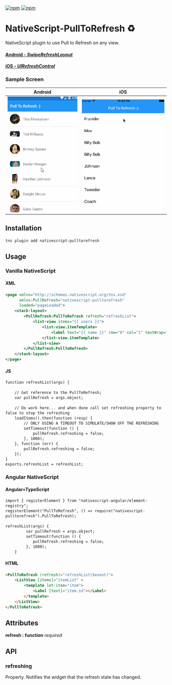 [![npm](https://img.shields.io/npm/v/nativescript-pulltorefresh.svg)](https://www.npmjs.com/package/nativescript-pulltorefresh)
[![npm](https://img.shields.io/npm/dt/nativescript-pulltorefresh.svg?label=npm%20downloads)](https://www.npmjs.com/package/nativescript-pulltorefresh)

# NativeScript-PullToRefresh :recycle:
NativeScript plugin to use Pull to Refresh on any view. 

#### [Android - *SwipeRefreshLayout*](http://developer.android.com/reference/android/support/v4/widget/SwipeRefreshLayout.html)

#### [iOS - *UIRefreshControl*](https://developer.apple.com/library/ios/documentation/UIKit/Reference/UIRefreshControl_class/)

### Sample Screen

Android |  iOS
-------- | ---------
![Android Sample](screens/android_refresh.gif) | ![iOS Sample](screens/ios_refresh.gif)


## Installation
`tns plugin add nativescript-pulltorefresh`

## Usage

### Vanilla NativeScript
#### XML
```XML
<page xmlns="http://schemas.nativescript.org/tns.xsd"
      xmlns:PullRefresh="nativescript-pulltorefresh"
      loaded="pageLoaded">
    <stack-layout>   
        <PullRefresh:PullToRefresh refresh="refreshList">
            <list-view items="{{ users }}">
                <list-view.itemTemplate>
                    <label text="{{ name }}" row="0" col="1" textWrap="true" class="message" />                            
                </list-view.itemTemplate>
            </list-view>
        </PullRefresh:PullToRefresh>        
    </stack-layout>
</page>
```

#### JS
```JS
function refreshList(args) {

    // Get reference to the PullToRefresh;
    var pullRefresh = args.object;

    // Do work here... and when done call set refreshing property to false to stop the refreshing
    loadItems().then(function (resp) {
        // ONLY USING A TIMEOUT TO SIMULATE/SHOW OFF THE REFRESHING
        setTimeout(function () {
            pullRefresh.refreshing = false;
        }, 1000);
    }, function (err) {
        pullRefresh.refreshing = false;
    });
}
exports.refreshList = refreshList;
```
### Angular NativeScript

#### Angular+TypeScript
```TS
import { registerElement } from "nativescript-angular/element-registry";
registerElement("PullToRefresh", () => require("nativescript-pulltorefresh").PullToRefresh);

refreshList(args) {
         var pullRefresh = args.object;
         setTimeout(function () {
            pullRefresh.refreshing = false;
         }, 1000);
    }
```
#### HTML
```HTML
<PullToRefresh (refresh)="refreshList($event)">
    <ListView [items]="itemList" >
        <template let-item="item">
            <Label [text]="item.id"></Label>
        </template>
    </ListView>
</PullToRefresh>
```

## Attributes
**refresh : function** *required*

## API

### refreshing

Property. Notifies the widget that the refresh state has changed.

